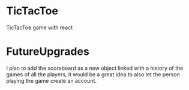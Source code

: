 # TicTacToe
TicTacToe game with react
# FutureUpgrades
I plan to add the scoreboard as a new object linked with a history of the games of all the players, it would be a great idea to also let the person playing the game create an account.
